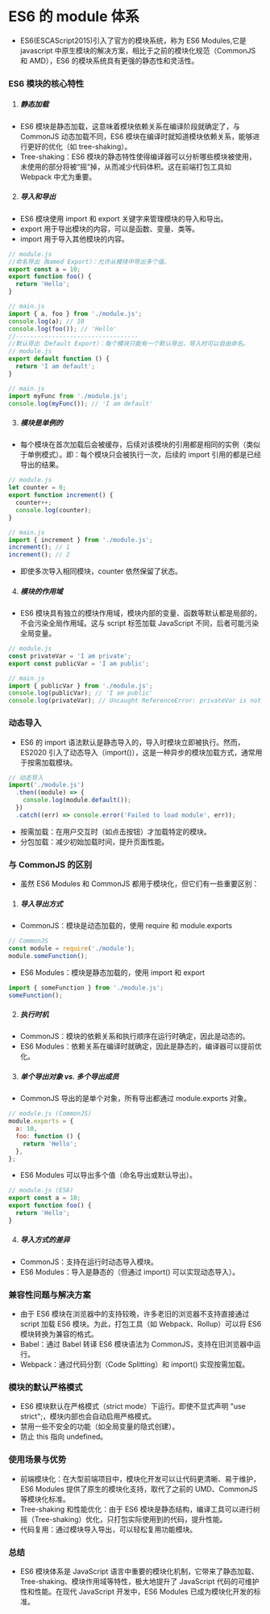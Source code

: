 # ES6 的 module 体系

- ES6(ESCAScript2015)引入了官方的模块系统，称为 ES6 Modules,它是 javascript 中原生模块的解决方案，相比于之前的模块化规范（CommonJS 和 AMD），ES6 的模块系统具有更强的静态性和灵活性。

### ES6 模块的核心特性

1. ##### 静态加载

- ES6 模块是静态加载，这意味着模块依赖关系在编译阶段就确定了，与 CommonJS 动态加载不同，ES6 模块在编译时就知道模块依赖关系，能够进行更好的优化（如 tree-shaking）。
- Tree-shaking：ES6 模块的静态特性使得编译器可以分析哪些模块被使用，未使用的部分将被“摇”掉，从而减少代码体积。这在前端打包工具如 Webpack 中尤为重要。

2. ##### 导入和导出

- ES6 模块使用 import 和 export 关键字来管理模块的导入和导出。
- export 用于导出模块的内容，可以是函数、变量、类等。
- import 用于导入其他模块的内容。

```js
// module.js
//命名导出（Named Export）：允许从模块中导出多个值。
export const a = 10;
export function foo() {
  return 'Hello';
}

// main.js
import { a, foo } from './module.js';
console.log(a); // 10
console.log(foo()); // 'Hello'
//----------------------------------
//默认导出（Default Export）：每个模块只能有一个默认导出，导入时可以自由命名。
// module.js
export default function () {
  return 'I am default';
}

// main.js
import myFunc from './module.js';
console.log(myFunc()); // 'I am default'
```

3. ##### 模块是单例的

- 每个模块在首次加载后会被缓存，后续对该模块的引用都是相同的实例（类似于单例模式）。即：每个模块只会被执行一次，后续的 import 引用的都是已经导出的结果。

```js
// module.js
let counter = 0;
export function increment() {
  counter++;
  console.log(counter);
}

// main.js
import { increment } from './module.js';
increment(); // 1
increment(); // 2
```

- 即使多次导入相同模块，counter 依然保留了状态。

4. ##### 模块的作用域

- ES6 模块具有独立的模块作用域，模块内部的变量、函数等默认都是局部的，不会污染全局作用域。这与 script 标签加载 JavaScript 不同，后者可能污染全局变量。

```js
// module.js
const privateVar = 'I am private';
export const publicVar = 'I am public';

// main.js
import { publicVar } from './module.js';
console.log(publicVar); // 'I am public'
console.log(privateVar); // Uncaught ReferenceError: privateVar is not defined
```

### 动态导入

- ES6 的 import 语法默认是静态导入的，导入时模块立即被执行。然而，ES2020 引入了动态导入（import()），这是一种异步的模块加载方式，通常用于按需加载模块。

```js
// 动态导入
import('./module.js')
  .then((module) => {
    console.log(module.default());
  })
  .catch((err) => console.error('Failed to load module', err));
```

- 按需加载：在用户交互时（如点击按钮）才加载特定的模块。
- 分包加载：减少初始加载时间，提升页面性能。

### 与 CommonJS 的区别

- 虽然 ES6 Modules 和 CommonJS 都用于模块化，但它们有一些重要区别：

1. ##### 导入导出方式

- CommonJS：模块是动态加载的，使用 require 和 module.exports

```js
// CommonJS
const module = require('./module');
module.someFunction();
```

- ES6 Modules：模块是静态加载的，使用 import 和 export

```js
import { someFunction } from './module.js';
someFunction();
```

2. ##### 执行时机

- CommonJS：模块的依赖关系和执行顺序在运行时确定，因此是动态的。
- ES6 Modules：依赖关系在编译时就确定，因此是静态的，编译器可以提前优化。

3. ##### 单个导出对象 vs. 多个导出成员

- CommonJS 导出的是单个对象，所有导出都通过 module.exports 对象。

```js
// module.js (CommonJS)
module.exports = {
  a: 10,
  foo: function () {
    return 'Hello';
  },
};
```

- ES6 Modules 可以导出多个值（命名导出或默认导出）。

```js
// module.js (ES6)
export const a = 10;
export function foo() {
  return 'Hello';
}
```

4. ##### 导入方式的差异

- CommonJS：支持在运行时动态导入模块。
- ES6 Modules：导入是静态的（但通过 import() 可以实现动态导入）。

### 兼容性问题与解决方案

- 由于 ES6 模块在浏览器中的支持较晚，许多老旧的浏览器不支持直接通过 script 加载 ES6 模块。为此，打包工具（如 Webpack、Rollup）可以将 ES6 模块转换为兼容的格式。
- Babel：通过 Babel 转译 ES6 模块语法为 CommonJS，支持在旧浏览器中运行。
- Webpack：通过代码分割（Code Splitting）和 import() 实现按需加载。

### 模块的默认严格模式

- ES6 模块默认在严格模式（strict mode）下运行。即使不显式声明 "use strict";，模块内部也会自动启用严格模式。
- 禁用一些不安全的功能（如全局变量的隐式创建）。
- 防止 this 指向 undefined。

### 使用场景与优势

- 前端模块化：在大型前端项目中，模块化开发可以让代码更清晰、易于维护，ES6 Modules 提供了原生的模块化支持，取代了之前的 UMD、CommonJS 等模块化标准。
- Tree-shaking 和性能优化：由于 ES6 模块是静态结构，编译工具可以进行树摇（Tree-shaking）优化，只打包实际使用到的代码，提升性能。
- 代码复用：通过模块导入导出，可以轻松复用功能模块。

### 总结

- ES6 模块体系是 JavaScript 语言中重要的模块化机制，它带来了静态加载、Tree-shaking、模块作用域等特性，极大地提升了 JavaScript 代码的可维护性和性能。在现代 JavaScript 开发中，ES6 Modules 已成为模块化开发的标准。
